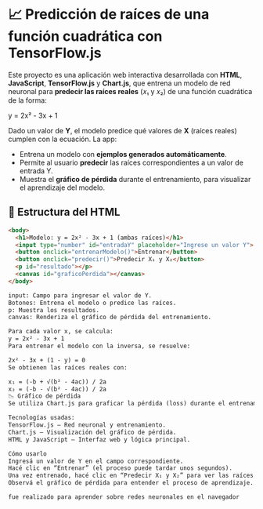 # 📈 Predicción de raíces de una función cuadrática con TensorFlow.js

Este proyecto es una aplicación web interactiva desarrollada con **HTML**, **JavaScript**, **TensorFlow.js** y **Chart.js**, que entrena un modelo de red neuronal para **predecir las raíces reales** (𝑥₁ y 𝑥₂) de una función cuadrática de la forma:

y = 2x² - 3x + 1

Dado un valor de **Y**, el modelo predice qué valores de **X** (raíces reales) cumplen con la ecuación. La app:

- Entrena un modelo con **ejemplos generados automáticamente**.
- Permite al usuario **predecir** las raíces correspondientes a un valor de entrada Y.
- Muestra el **gráfico de pérdida** durante el entrenamiento, para visualizar el aprendizaje del modelo.

## 📂 Estructura del HTML

```html
<body>
  <h1>Modelo: y = 2x² - 3x + 1 (ambas raíces)</h1>
  <input type="number" id="entradaY" placeholder="Ingrese un valor Y">
  <button onclick="entrenarModelo()">Entrenar</button>
  <button onclick="predecir()">Predecir X₁ y X₂</button>
  <p id="resultado"></p>
  <canvas id="graficoPerdida"></canvas>
</body>

input: Campo para ingresar el valor de Y.
Botones: Entrena el modelo o predice las raíces.
p: Muestra los resultados.
canvas: Renderiza el gráfico de pérdida del entrenamiento.

Para cada valor x, se calcula:
y = 2x² - 3x + 1
Para entrenar el modelo con la inversa, se resuelve:

2x² - 3x + (1 - y) = 0
Se obtienen las raíces reales con:

x₁ = (-b + √(b² - 4ac)) / 2a
x₂ = (-b - √(b² - 4ac)) / 2a
📉 Gráfico de pérdida
Se utiliza Chart.js para graficar la pérdida (loss) durante el entrenamiento. Esto permite observar cómo mejora el modelo en cada época.

Tecnologías usadas:
TensorFlow.js – Red neuronal y entrenamiento.
Chart.js – Visualización del gráfico de pérdida.
HTML y JavaScript – Interfaz web y lógica principal.

Cómo usarlo
Ingresá un valor de Y en el campo correspondiente.
Hacé clic en “Entrenar” (el proceso puede tardar unos segundos).
Una vez entrenado, hacé clic en “Predecir X₁ y X₂” para ver las raíces.
Observá el gráfico de pérdida para entender el proceso de aprendizaje.

fue realizado para aprender sobre redes neuronales en el navegador